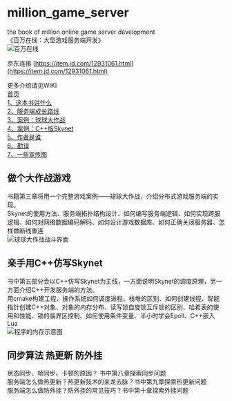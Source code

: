 # million_game_server
the book of million online game server development  
《百万在线：大型游戏服务端开发》  
![百万在线](https://github.com/luopeiyu/million_game_server/blob/master/web/zcover.jpg)   
 

京东连接  [https://item.jd.com/12931061.html](https://item.jd.com/12931061.html)  

更多介绍请见WIKI  
[首页](https://github.com/luopeiyu/million_game_server/wiki)  
[1、这本书讲什么](https://github.com/luopeiyu/million_game_server/wiki/%E8%BF%99%E6%9C%AC%E4%B9%A6%E8%AE%B2%E4%BB%80%E4%B9%88)  
[2、服务端成长路线](https://github.com/luopeiyu/million_game_server/wiki/%E6%9C%8D%E5%8A%A1%E7%AB%AF%E6%88%90%E9%95%BF%E8%B7%AF%E7%BA%BF)  
[3、案例：球球大作战](https://github.com/luopeiyu/million_game_server/wiki/%E6%A1%88%E4%BE%8B%EF%BC%9A%E7%90%83%E7%90%83%E5%A4%A7%E4%BD%9C%E6%88%98)  
[4、案例：C++版Skynet](https://github.com/luopeiyu/million_game_server/wiki/%E6%A1%88%E4%BE%8B%EF%BC%9ACpp%E7%89%88Skynet)  
[5、作者是谁](https://github.com/luopeiyu/million_game_server/wiki/%E4%BD%9C%E8%80%85%E6%98%AF%E8%B0%81)  
[6、勘误](https://github.com/luopeiyu/million_game_server/wiki/%E5%8B%98%E8%AF%AF)  
[7、一些宣传图](https://github.com/luopeiyu/million_game_server/wiki/%E4%B8%80%E4%BA%9B%E5%AE%A3%E4%BC%A0%E5%9B%BE)  
 
 
## 做个大作战游戏 
书籍第三章将用一个完整游戏案例——球球大作战，介绍分布式游戏服务端的实现。  
Skynet的使用方法、服务端拓扑结构设计、如何编写服务端逻辑、如何实现跨服逻辑、如何对网络数据编码解码、如何设计游戏数据库、如何正确关闭服务器、怎样做断线重连   
![球球大作战战斗界面](https://github.com/luopeiyu/million_game_server/blob/master/web/qqdzz2.jpg) 

 
  
 
## 亲手用C++仿写Skynet 
书中第五部分会以C++仿写Skynet为主线，一方面说明Skynet的调度原理，另一方面介绍C++开发服务端的方法。  
用cmake构建工程、操作系统如何调度进程、栈堆的区别、如何创建线程、智能指针创建C++对象、对象的内存分布、读写锁自旋锁互斥锁的区别、哈希表的使用和性能、锁的临界区控制、如何使用条件变量、半小时学会Epoll、C++嵌入Lua   
![程序的内存示意图](https://github.com/luopeiyu/million_game_server/blob/master/web/sunnet1.jpg)  
  



## 同步算法 热更新 防外挂 
状态同步、帧同步、卡顿的原因？ 书中第八章探索同步问题  
服务端怎么做热更新？热更新技术的来龙去脉？书中第九章探索热更新问题   
服务端怎么做防外挂？防外挂的常见技巧？书中第十章探索外挂问题   
